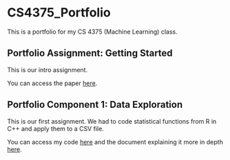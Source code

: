 # CS4375_Portfolio
This is a portfolio for my CS 4375 (Machine Learning) class.

## Portfolio Assignment: Getting Started
This is our intro assignment.

You can access the paper [here](https://github.com/aaryapatil01/CS4375_Portfolio/blob/main/Overview_of_ML_Aarya_Patil.pdf).

## Portfolio Component 1: Data Exploration
This is our first assignment. We had to code statistical functions from R in C++ and apply them to a CSV file.

You can access my code [here](https://github.com/aaryapatil01/CS4375_Portfolio/blob/main/main.cpp) and the document explaining it more in depth [here](https://github.com/aaryapatil01/CS4375_Portfolio/blob/main/Assignment_1_Data_Exploration_Explanation.pdf).
